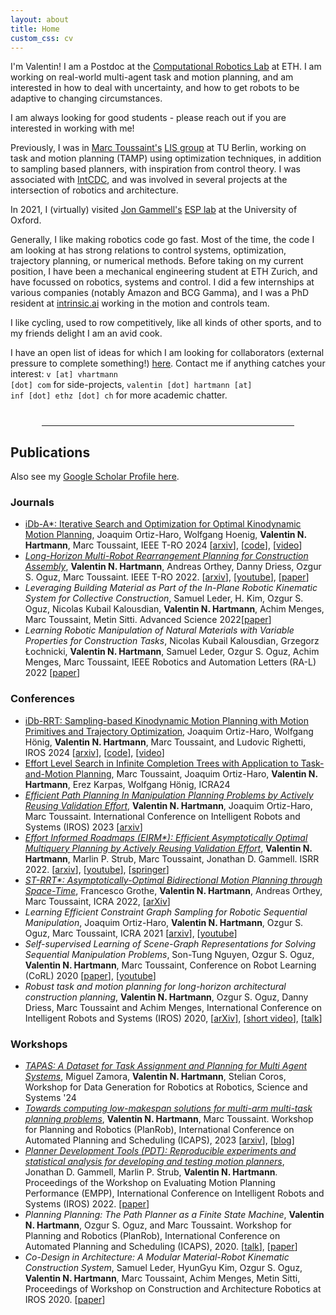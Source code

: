 ```yaml
---
layout: about
title: Home
custom_css: cv
---
```


I'm Valentin! I am a Postdoc at the [Computational Robotics Lab](https://crl.ethz.ch/index.html) at ETH.
I am working on real-world multi-agent task and motion planning, and am interested in how to deal with uncertainty, and how to get robots to be adaptive to changing circumstances.

I am always looking for good students - please reach out if you are interested in working with me!

Previously, I was in [Marc Toussaint's](https://marc-toussaint.net) [LIS group](https://argmin.lis.tu-berlin.de/) at TU Berlin, working on task and motion planning (TAMP) using optimization techniques, in addition to sampling based planners, with inspiration from control theory.
I was associated with [IntCDC](https://www.intcdc.uni-stuttgart.de/), and was involved in several projects at the intersection of robotics and architecture.

In 2021, I (virtually) visited [Jon Gammell's](https://robotic-esp.com/people/gammell/) [ESP lab](https://robotic-esp.com/) at the University of Oxford.

Generally, I like making robotics code go fast. Most of the time, the code I am looking at has strong relations to control systems, optimization, trajectory planning, or numerical methods.
Before taking on my current position, I have been a mechanical engineering student at ETH Zurich, and have focussed on robotics, systems and control.
I did a few internships at various companies (notably Amazon and BCG Gamma), and I was a PhD resident at [intrinsic.ai](https://www.intrinsic.ai/) working in the motion and controls team.

I like cycling, used to row competitively, like all kinds of other sports, and to my friends delight I am an avid cook.

I have an open list of ideas for which I am looking for collaborators (external pressure to complete something!) [here](/ideas/). Contact me if anything catches your interest:
<code>v [at] vhartmann [dot] com</code> for side-projects, <code>valentin [dot] hartmann [at] inf [dot] ethz [dot] ch</code> for more academic chatter.

<hr style="width:80%;margin-left: auto; margin-right: auto; margin-top: 40px;margin-bottom: 20px;">

## Publications
Also see my [Google Scholar Profile here](https://scholar.google.com/citations?user=MNuTR9YAAAAJ&hl=en).

### Journals
- [iDb-A\*: Iterative Search and Optimization for Optimal Kinodynamic Motion Planning](https://quimortiz.github.io/idbastar/), Joaquim Ortiz-Haro, Wolfgang Hoenig, **Valentin N. Hartmann**, Marc Toussaint, IEEE T-RO 2024 [[arxiv](https://arxiv.org/abs/2311.03553)], [[code](https://github.com/quimortiz/dynoplan)], [[video](https://www.youtube.com/watch?v=tGuPuihXSbg)]
- [*Long-Horizon Multi-Robot Rearrangement Planning for Construction Assembly*](/multi-robot/), **Valentin N. Hartmann**, Andreas Orthey, Danny Driess, Ozgur S. Oguz, Marc Toussaint. IEEE T-RO 2022. \[[arxiv](https://arxiv.org/abs/2106.02489)\], \[[youtube](https://youtu.be/GqhouvL5dig)\], \[[paper](https://ieeexplore.ieee.org/document/9868234)\]
- *Leveraging Building Material as Part of the In-Plane Robotic Kinematic System for Collective Construction*, Samuel Leder, H. Kim, Ozgur S. Oguz, Nicolas Kubail Kalousdian, **Valentin N. Hartmann**, Achim Menges, Marc Toussaint, Metin Sitti. Advanced Science 2022\[[paper](http://doi.org/10.1002/advs.202201524)\]
- *Learning Robotic Manipulation of Natural Materials with Variable Properties for Construction Tasks*, Nicolas Kubail Kalousdian, Grzegorz Łochnicki, **Valentin N. Hartmann**, Samuel Leder, Ozgur S. Oguz, Achim Menges, Marc Toussaint, IEEE Robotics and Automation Letters (RA-L) 2022 \[[paper](https://ieeexplore.ieee.org/document/9735376)\]

### Conferences
- [iDb-RRT: Sampling-based Kinodynamic Motion Planning with Motion Primitives and Trajectory Optimization](https://quimortiz.github.io/idbrrt/), Joaquim Ortiz-Haro, Wolfgang Hönig, **Valentin N. Hartmann**, Marc Toussaint, and Ludovic Righetti, IROS 2024 [[arxiv](https://arxiv.org/abs/2403.10745)], [[code](https://github.com/quimortiz/dynoplan)], [[video](https://www.youtube.com/watch?v=3ToQU-qLWg0)]
- [Effort Level Search in Infinite Completion Trees with Application to Task-and-Motion Planning](https://www.user.tu-berlin.de/mtoussai/24-CompletionTrees/), Marc Toussaint, Joaquim Ortiz-Haro, **Valentin N. Hartmann**, Erez Karpas, Wolfgang Hönig, ICRA24
- [*Efficient Path Planning In Manipulation Planning Problems by Actively Reusing Validation Effort*](/manipulation-path-planning/), **Valentin N. Hartmann**, Joaquim Ortiz-Haro, Marc Toussaint. International Conference on Intelligent Robots and Systems (IROS) 2023 \[[arxiv](https://arxiv.org/abs/2303.00637)\]
- [*Effort Informed Roadmaps (EIRM\*): Efficient Asymptotically Optimal Multiquery Planning by Actively Reusing Validation Effort*](https://robotic-esp.com/code/eirmstar/), **Valentin N. Hartmann**, Marlin P. Strub, Marc Toussaint, Jonathan D. Gammell. ISRR 2022.  \[[arxiv](https://arxiv.org/abs/2205.08480)\], \[[youtube](https://www.youtube.com/watch?v=OjcnjuJLVUY)\], \[[springer](https://link.springer.com/chapter/10.1007/978-3-031-25555-7_37)\]
- [*ST-RRT\*: Asymptotically-Optimal Bidirectional Motion Planning through Space-Time*](strrt), Francesco Grothe, **Valentin N. Hartmann**, Andreas Orthey, Marc Toussaint, ICRA 2022, \[[arXiv](https://arxiv.org/abs/2203.02176)\] 
- *Learning Efficient Constraint Graph Sampling for Robotic Sequential Manipulation*, Joaquim Ortiz-Haro, **Valentin N. Hartmann**, Ozgur S. Oguz, Marc Toussaint, ICRA 2021 \[[arxiv](https://arxiv.org/pdf/2011.04828.pdf)\], \[[youtube](https://www.youtube.com/watch?v=xWAjBGACZhs&feature=youtu.be)\]
- *Self-supervised Learning of Scene-Graph Representations for Solving Sequential Manipulation Problems*, Son-Tung Nguyen, Ozgur S. Oguz, **Valentin N. Hartmann**, Marc Toussaint, Conference on Robot Learning (CoRL) 2020 \[[paper](https://ipvs.informatik.uni-stuttgart.de/mlr/papers/20-oz-corl.pdf)\], \[[youtube](https://www.youtube.com/watch?v=JZ4FepUo6TY)\]
- *Robust task and motion planning for long-horizon architectural construction planning*, **Valentin N. Hartmann**, Ozgur S. Oguz, Danny Driess, Marc Toussaint and Achim Menges, International Conference on Intelligent Robots and Systems (IROS) 2020, \[[arXiv](https://arxiv.org/abs/2003.07754)\], \[[short video](https://www.youtube.com/watch?v=j5S0s29IHwA)\], \[[talk](https://youtu.be/lAP6hkVlqwo)\]

### Workshops
- [*TAPAS: A Dataset for Task Assignment and Planning for Multi Agent Systems*](https://tapas-dataset.github.io/), Miguel Zamora, **Valentin N. Hartmann**, Stelian Coros, Workshop for Data Generation for Robotics at Robotics, Science and Systems '24
- [*Towards computing low-makespan solutions for multi-arm multi-task planning problems*](/robplan-low-makespan/), **Valentin N. Hartmann**, Marc Toussaint. Workshop for Planning and Robotics (PlanRob), International Conference on Automated Planning and Scheduling (ICAPS), 2023 \[[arxiv](https://arxiv.org/abs/2305.17527)\], [[blog](/low-makespan-tamp/)]
- [*Planner Development Tools (PDT): Reproducible experiments and statistical analysis for developing and testing motion planners*](https://robotic-esp.com/code/pdt/), Jonathan D. Gammell, Marlin P. Strub, **Valentin N. Hartmann**. Proceedings of the Workshop on Evaluating Motion Planning Performance (EMPP), International Conference on Intelligent Robots and Systems (IROS) 2022. \[[paper](https://robotic-esp.com/papers/gammell_empp22)\]
- *Planning Planning: The Path Planner as a Finite State Machine*, **Valentin N. Hartmann**, Ozgur S. Oguz, and Marc Toussaint. Workshop for Planning and Robotics (PlanRob), International Conference on Automated Planning and Scheduling (ICAPS), 2020. \[[talk](https://youtu.be/3Qu4P9DaQWc)\], \[[paper](https://argmin.lis.tu-berlin.de/papers/20-hartmann-ICAPSws-robplan.pdf)\]
- *Co-Design in Architecture: A Modular Material-Robot Kinematic Construction System*, Samuel Leder, HyunGyu Kim, Ozgur S. Oguz, **Valentin N. Hartmann**, Marc Toussaint, Achim Menges, Metin Sitti, Proceedings of Workshop on Construction and Architecture Robotics at IROS 2020. \[[paper](https://argmin.lis.tu-berlin.de/papers/20-leder-IROSws-wcar.pdf)\]
